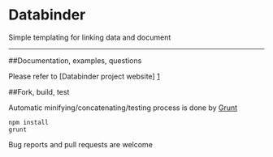 Databinder
==========

Simple templating for linking data and document

---

##Documentation, examples, questions

Please refer to [Databinder project website] [1]

##Fork, build, test

Automatic minifying/concatenating/testing process is done by [Grunt]
```
npm install
grunt
```

Bug reports and pull requests are welcome

[1]:http://syllab.fr/projets/web/databinder/
[Grunt]:http://gruntjs.com/getting-started